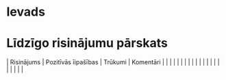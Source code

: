# Ievads
# Līdzīgo risinājumu pārskats

| Risinājums | Pozitīvās īipašības | Trūkumi | Komentāri |
|            |                     |         |           |
|            |                     |         |           |
|            |                     |         |           |
|            |                     |         |           |

  
